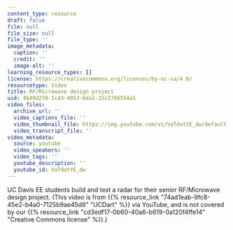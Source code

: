 ```yaml
---
content_type: resource
draft: false
file: null
file_size: null
file_type: ''
image_metadata:
  caption: ''
  credit: ''
  image-alt: ''
learning_resource_types: []
license: https://creativecommons.org/licenses/by-nc-sa/4.0/
resourcetype: Video
title: RF/Microwave design project
uid: 4b49d2f8-1c43-4053-bda1-15c2766554a5
video_files:
  archive_url: ''
  video_captions_file: ''
  video_thumbnail_file: https://img.youtube.com/vi/VaTdotYE_dw/default.jpg
  video_transcript_file: ''
video_metadata:
  source: youtube
  video_speakers: ''
  video_tags: ''
  youtube_description: ''
  youtube_id: VaTdotYE_dw
---
```

UC Davis EE students build and test a radar for their senior RF/Microwave design project. (This video is from {{% resource_link "74ad1eab-9fc8-45e2-b4a0-7125b9ae45d8" "UCDart" %}} via YouTube, and is not covered by our {{% resource_link "cd3edf17-0b60-40a6-b619-0a120f4ffe14" "Creative Commons license" %}}.)